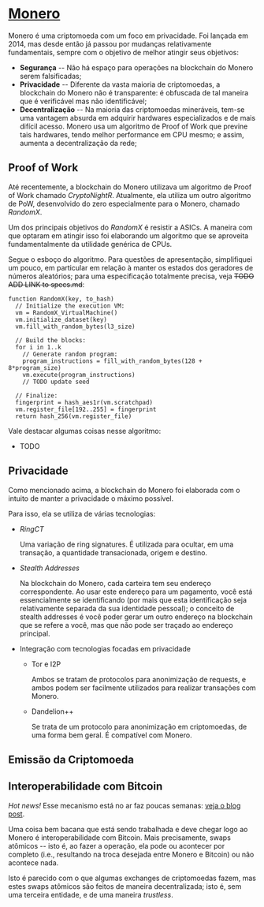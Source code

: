 # [Monero](https://www.getmonero.org/)

Monero é uma criptomoeda com um foco em privacidade. Foi lançada em 2014, mas desde então já passou por mudanças relativamente fundamentais, sempre com o objetivo de melhor atingir seus objetivos:

- **Segurança** -- Não há espaço para operações na blockchain do Monero serem falsificadas;
- **Privacidade** -- Diferente da vasta maioria de criptomoedas, a blockchain do Monero não é transparente: é obfuscada de tal maneira que é verificável mas não identificável;
- **Decentralização** -- Na maioria das criptomoedas mineráveis, tem-se uma vantagem absurda em adquirir hardwares especializados e de mais difícil acesso. Monero usa um algoritmo de Proof of Work que previne tais hardwares, tendo melhor performance em CPU mesmo; e assim, aumenta a decentralização da rede;

## Proof of Work

Até recentemente, a blockchain do Monero utilizava um algoritmo de Proof of Work chamado _CryptoNightR_. Atualmente, ela utiliza um outro algoritmo de PoW, desenvolvido do zero especialmente para o Monero, chamado _RandomX_.

Um dos principais objetivos do _RandomX_ é resistir a ASICs. A maneira com que optaram em atingir isso foi elaborando um algoritmo que se aproveita fundamentalmente da utilidade genérica de CPUs.

Segue o esboço do algoritmo. Para questões de apresentação, simplifiquei um pouco, em particular em relação à manter os estados dos geradores de números aleatórios; para uma especificação totalmente precisa, veja ~~TODO ADD LINK to specs.md~~:

```
function RandomX(key, to_hash)
  // Initialize the execution VM:
  vm = RandomX_VirtualMachine()
  vm.initialize_dataset(key)
  vm.fill_with_random_bytes(l3_size)

  // Build the blocks:
  for i in 1..k
    // Generate random program:
    program_instructions = fill_with_random_bytes(128 + 8*program_size)
    vm.execute(program_instructions)
    // TODO update seed

  // Finalize:
  fingerprint = hash_aes1r(vm.scratchpad)
  vm.register_file[192..255] = fingerprint
  return hash_256(vm.register_file)
```

Vale destacar algumas coisas nesse algoritmo:

- TODO

## Privacidade

Como mencionado acima, a blockchain do Monero foi elaborada com o intuito de manter a privacidade o máximo possível.

Para isso, ela se utiliza de várias tecnologias:

- _RingCT_

  Uma variação de ring signatures. É utilizada para ocultar, em uma transação, a quantidade transacionada, origem e destino.

- _Stealth Addresses_

  Na blockchain do Monero, cada carteira tem seu endereço correspondente. Ao usar este endereço para um pagamento, você está essencialmente se identificando (por mais que esta identificação seja relativamente separada da sua identidade pessoal); o conceito de stealth addresses é você poder gerar um outro endereço na blockchain que se refere a você, mas que não pode ser traçado ao endereço principal.

- Integração com tecnologias focadas em privacidade

  - Tor e I2P

    Ambos se tratam de protocolos para anonimização de requests, e ambos podem ser facilmente utilizados para realizar transações com Monero.

  - Dandelion++

    Se trata de um protocolo para anonimização em criptomoedas, de uma forma bem geral. É compatível com Monero.

## Emissão da Criptomoeda

<!-- Descever regras para emissão da criptomoeda e se é inflacionária ou não. -->

## Interoperabilidade com Bitcoin

*Hot news!* Esse mecanismo está no ar faz poucas semanas: [veja o blog post](https://www.getmonero.org/2021/08/20/atomic-swaps.html).

Uma coisa bem bacana que está sendo trabalhada e deve chegar logo ao Monero é interoperabilidade com Bitcoin. Mais precisamente, swaps atômicos -- isto é, ao fazer a operação, ela pode ou acontecer por completo (i.e., resultando na troca desejada entre Monero e Bitcoin) ou não acontece nada.

Isto é parecido com o que algumas exchanges de criptomoedas fazem, mas estes swaps atômicos são feitos de maneira decentralizada; isto é, sem uma terceira entidade, e de uma maneira _trustless_.
